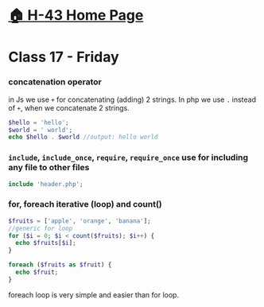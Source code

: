 # [:house: H-43 Home Page](https://poloey.gitlab.io/h43/)
# Class 17 - Friday 

### concatenation operator
in Js we use `+` for concatenating (adding) 2 strings. In php we use `.` instead of `+`, when we concatenate 2 strings.
~~~php
$hello = 'hello';
$world = ' world';
echo $hello . $world //output: hello world
~~~

### `include`, `include_once`, `require`, `require_once` use for including any file to other files
~~~php
include 'header.php';
~~~

### for, foreach iterative (loop)  and count()
~~~php 
$fruits = ['apple', 'orange', 'banana'];
//generic for loop
for ($i = 0; $i < count($fruits); $i++) {
  echo $fruits[$i];
}

foreach ($fruits as $fruit) {
  echo $fruit;
}
~~~
foreach loop is very simple and easier than for loop.     
